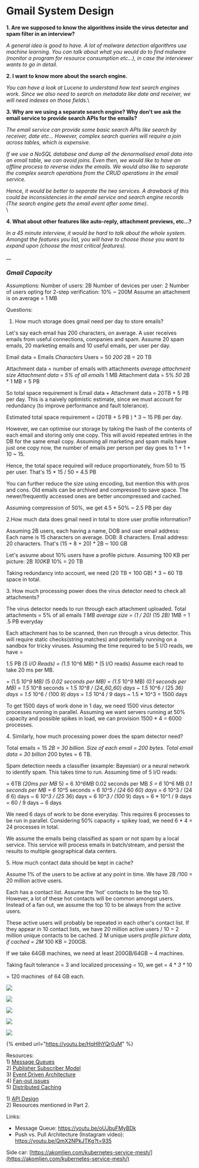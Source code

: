 # Gmail System Design

**1. Are we supposed to know the algorithms inside the virus detector and spam filter in an interview?**

_A general idea is good to have. A lot of malware detection algorithms use machine learning. You can talk about what you would do to find malware (monitor a program for resource consumption etc...), in case the interviewer wants to go in detail._

**2. I want to know more about the search engine.**

_You can have a look at Lucene to understand how text search engines work. Since we also need to search on metadata like date and receiver, we will need indexes on those fields._\


**3. Why are we using a separate search engine? Why don't we ask the email service to provide search APIs for the emails?**

_The email service can provide some basic search APIs like search by receiver, date etc… However, complex search queries will require a join across tables, which is expensive._

_If we use a NoSQL database and dump all the denormalised email data into an email table, we can avoid joins. Even then, we would like to have an offline process to reverse index the emails. We would also like to separate the complex search operations from the CRUD operations in the email service._

_Hence, it would be better to separate the two services. A drawback of this could be inconsistencies in the email service and search engine records (The search engine gets the email event after some time)._\
\


**4. What about other features like auto-reply, attachment previews, etc…?**

_In a 45 minute interview, it would be hard to talk about the whole system. Amongst the features you list, you will have to choose those you want to expand upon (choose the most critical features)._&#x20;

__

### _Gmail Capacity_&#x20;

Assumptions: Number of users: 2B Number of devices per user: 2 Number of users opting for 2-step verification: 10% \~ 200M Assume an attachment is on average = 1 MB

Questions:

1. How much storage does gmail need per day to store emails?

Let's say each email has 200 characters, on average. A user receives emails from useful connections, companies and spam. Assume 20 spam emails, 20 marketing emails and 10 useful emails, per user per day.

Email data = Emails _Characters_ Users = 50 _200_ 2B = 20 TB

Attachment data = number of emails with attachments _average attachment size Attachment data = 5% of all emails_ 1 MB Attachment data = 5% _50_ 2B \* 1 MB = 5 PB

So total space requirement is Email data + Attachment data = 20TB + 5 PB per day. This is a naively optimistic estimate, since we must account for redundancy (to improve performance and fault tolerance).

Estimated total space requirement = (20TB + 5 PB ) \* 3 \~ 1​5 PB per day.

However, we can optimise our storage by taking the hash of the contents of each email and storing only one copy. This will avoid repeated entries in the DB for the same email copy. Assuming all marketing and spam mails have just one copy now, the number of emails per person per day goes to 1 + 1 + 10 \~ 15.

Hence, the total space required will reduce proportionately, from 50 to 15 per user. That's 15 \* 15 / 50 = 4​.5 PB

You can further reduce the size using encoding, but mention this with pros and cons. Old emails can be archived and compressed to save space. The newer/frequently accessed ones are better uncompressed and cached.

Assuming compression of 50%, we get 4.5 \* 50% \~ ​2.5 PB per day



2.How much data does gmail need in total to store user profile information?

Assuming 2B users, each having a name, DOB and user email address: Each name is 15 characters on average. DOB: 8 characters. Email address: 20 characters. That's (15 + 8 + 20) \* 2B \~ 100 GB

Let's assume about 10% users have a profile picture. Assuming 100 KB per picture: 2B _100KB_ 10% = 20 TB

Taking redundancy into account, we need (20 TB + 100 GB) \* 3 \~ ​60 TB ​space in total.

3\. How much processing power does the virus detector need to check all attachments?&#x20;



The virus detector needs to run through each attachment uploaded. Total attachments = 5% of all emails _1 MB average size = (1 / 20)_ (15 _2B)_ 1MB = 1​.5 PB everyday

Each attachment has to be scanned, then run through a virus detector. This will require static checks(string matches) and potentially running on a sandbox for tricky viruses. Assuming the time required to be 5 I/O reads, we have =

1.5 PB _(5 I/O Reads) = (1.5_ 10^6 MB) \* (5 I/O reads) Assume each read to take 20 ms per MB.

\= (1.5 _10^9 MB)_ (5 _0.02 seconds per MB) = (1.5_ 10^9 MB) _(0.1 seconds per MB) = 1.5_ 10^8 seconds = 1.5 _10^8 / (24_60_60) days \~ 1.5_ 10^6 / (25 _36) days = 1.5_ 10^6 / (100 _9) days = 1.5_ 10^4 / 9 days \~ 1.5 \* 10^3 = 1500 days

To get 1500 days of work done in 1 day, we need 1500 virus detector processes running in parallel. Assuming we want servers running at 50% capacity and possible spikes in load, we can provision 1500 \* 4 = 6​000 processes.

4\. Similarly, how much processing power does the spam detector need?

Total emails = 15 _2B = 30 billion. Size of each email = 200 bytes. Total email data = 30 billion_ 200 bytes = 6 TB.

Spam detection needs a classifier (example: Bayesian) or a neural network to identify spam. This takes time to run. Assuming time of 5 I/O reads:

\= 6TB _(20ms per MB_ 5) = 6 _10^6MB_ 0.02 seconds per MB _5 = 6_ 10^6 MB _0.1 seconds per MB = 6_ 10^5 seconds = 6 _10^5 / (24_ 60 _60) days = 6_ 10^3 / (24 _6_ 6) days \~ 6 _10^3 / (25_ 36) days = 6 _10^3 / (100_ 9) days = 6 \* 10^1 / 9 days = 60 / 9 days \~ 6 days

We need 6 days of work to be done everyday. This requires 6 processes to be run in parallel. Considering 50% capacity + spikey load, we need 6 \* 4 =​ 24 ​processes in total.

We assume the emails being classified as spam or not spam by a local service. This service will process emails in batch/stream, and persist the results to multiple geographical data centers.

5\. How much contact data should be kept in cache?

Assume 1% of the users to be active at any point in time. We have 2B /100 = 20 million active users.

Each has a contact list. Assume the 'hot' contacts to be the top 10. However, a lot of these hot contacts will be common amongst users. Instead of a fan out, we assume the top 10 to be always from the active users.

These active users will probably be repeated in each other's contact list. If they appear in 10 contact lists, we have 20 million active users / 10 = 2 million unique contacts to be cached. 2 M unique users _profile picture data, if cached = 2M_ 100 KB = 200GB.

If we take 64GB machines, we need at least 200GB/64GB \~ 4 machines.

Taking fault tolerance = 3 and localized processing = 10, we get = 4 \* _3 \*_ 10

\= ​120 machines ​ of 64 GB each.



![](<.gitbook/assets/gmailpart2-200623-122845 (2) (2) (2) (1).png>)

![](<.gitbook/assets/GmailPart3-200528-165300 (1).png>)

![](<.gitbook/assets/GmailPart4-200528-165429 (1).png>)

![](<.gitbook/assets/GmailPart11-200623-122243 (1).png>)

![](.gitbook/assets/gmailpart51-200623-122935.png)

{% embed url="https://youtu.be/HqHIhYQr0uM" %}

Resources:\
1\) [Message Queues](https://youtu.be/oUJbuFMyBDk)\
2\) [Publisher Subscriber Model](https://youtu.be/FMhbR\_kQeHw)\
3\) [Event Driven Architecture](https://youtu.be/rJHTK2TfZ1I) \
4\) [Fan-out issues](https://youtu.be/QmX2NPkJTKg?t=936) \
5\) [Distributed Caching](https://youtu.be/U3RkDLtS7uY)

&#x20;1\) [API Design](https://youtu.be/\_YlYuNMTCc8)\
2\) Resources mentioned in Part 2.

Links:

* Message Queue: https://youtu.be/oUJbuFMyBDk
* Push vs. Pull Architecture (Instagram video): https://youtu.be/QmX2NPkJTKg?t=935

Side car: [https://akomljen.com/kubernetes-service-mesh/](https://akomljen.com/kubernetes-service-mesh/)

